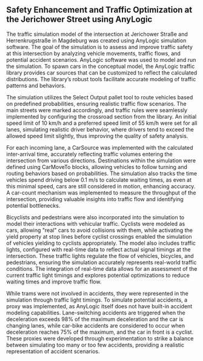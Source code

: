 ##  Safety Enhancement and Traffic Optimization at the Jerichower Street using AnyLogic


The traffic simulation model of the intersection at Jerichower Straße and Herrenkrugstraße in Magdeburg was created using AnyLogic simulation software. The goal of the simulation is to assess and improve traffic safety at this intersection by analyzing vehicle movements, traffic flows, and potential accident scenarios. AnyLogic software was used to model and run the simulation. To spawn cars in the conceptual model, the AnyLogic traffic library provides car sources that can be customized to reflect the calculated distributions. The library’s robust tools facilitate accurate modeling of traffic patterns and behaviors.

The simulation utilizes the Select Output pallet tool to route vehicles based on predefined probabilities, ensuring realistic traffic flow scenarios. The main streets were marked accordingly, and traffic rules were seamlessly implemented by configuring the crossroad section from the library. An initial speed limit of 10 km/h and a preferred speed limit of 55 km/h were set for all lanes, simulating realistic driver behavior, where drivers tend to exceed the allowed speed limit slightly, thus improving the quality of safety analysis.

For each incoming lane, a CarSource was implemented with the calculated inter-arrival time, accurately reflecting traffic volumes entering the intersection from various directions. Destinations within the simulation were defined using CarMoveTo blocks, allowing vehicles to follow turning and routing behaviors based on probabilities. The simulation also tracks the time vehicles spend driving below 0.1 m/s to calculate waiting times, as even at this minimal speed, cars are still considered in motion, enhancing accuracy. A car-count mechanism was implemented to measure the throughput of the intersection, providing valuable insights into traffic flow and identifying potential bottlenecks.

Bicyclists and pedestrians were also incorporated into the simulation to model their interactions with vehicular traffic. Cyclists were modeled as cars, allowing "real" cars to avoid collisions with them, while activating the yield property at stop lines before cyclist crossings enabled the simulation of vehicles yielding to cyclists appropriately. The model also includes traffic lights, configured with real-time data to reflect actual signal timings at the intersection. These traffic lights regulate the flow of vehicles, bicycles, and pedestrians, ensuring the simulation accurately represents real-world traffic conditions. The integration of real-time data allows for an assessment of the current traffic light timings and explores potential optimizations to reduce waiting times and improve traffic flow.

While trams were not involved in accidents, they were represented in the simulation through traffic light timings. To simulate potential accidents, a proxy was implemented, as AnyLogic itself does not have built-in accident modeling capabilities. Lane-switching accidents are triggered when the deceleration exceeds 98% of the maximum deceleration and the car is changing lanes, while car-bike accidents are considered to occur when deceleration reaches 75% of the maximum, and the car in front is a cyclist. These proxies were developed through experimentation to strike a balance between simulating too many or too few accidents, providing a realistic representation of accident scenarios.

